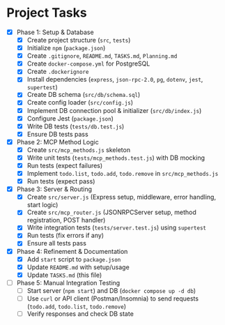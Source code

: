# Project Tasks

- [x] Phase 1: Setup & Database
  - [x] Create project structure (`src`, `tests`)
  - [x] Initialize `npm` (`package.json`)
  - [x] Create `.gitignore`, `README.md`, `TASKS.md`, `Planning.md`
  - [x] Create `docker-compose.yml` for PostgreSQL
  - [x] Create `.dockerignore`
  - [x] Install dependencies (`express`, `json-rpc-2.0`, `pg`, `dotenv`, `jest`, `supertest`)
  - [x] Create DB schema (`src/db/schema.sql`)
  - [x] Create config loader (`src/config.js`)
  - [x] Implement DB connection pool & initializer (`src/db/index.js`)
  - [x] Configure Jest (`package.json`)
  - [x] Write DB tests (`tests/db.test.js`)
  - [x] Ensure DB tests pass
- [x] Phase 2: MCP Method Logic
  - [x] Create `src/mcp_methods.js` skeleton
  - [x] Write unit tests (`tests/mcp_methods.test.js`) with DB mocking
  - [x] Run tests (expect failures)
  - [x] Implement `todo.list`, `todo.add`, `todo.remove` in `src/mcp_methods.js`
  - [x] Run tests (expect pass)
- [x] Phase 3: Server & Routing
  - [x] Create `src/server.js` (Express setup, middleware, error handling, start logic)
  - [x] Create `src/mcp_router.js` (JSONRPCServer setup, method registration, POST handler)
  - [x] Write integration tests (`tests/server.test.js`) using `supertest`
  - [x] Run tests (fix errors if any)
  - [x] Ensure all tests pass
- [x] Phase 4: Refinement & Documentation
  - [x] Add `start` script to `package.json`
  - [x] Update `README.md` with setup/usage
  - [x] Update `TASKS.md` (this file)
- [ ] Phase 5: Manual Integration Testing
  - [ ] Start server (`npm start`) and DB (`docker compose up -d db`)
  - [ ] Use `curl` or API client (Postman/Insomnia) to send requests (`todo.add`, `todo.list`, `todo.remove`)
  - [ ] Verify responses and check DB state 
